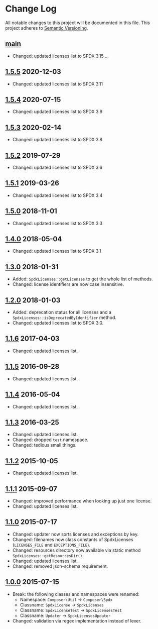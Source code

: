 # Change Log

All notable changes to this project will be documented in this file.
This project adheres to [Semantic Versioning](http://semver.org/).

## [main]

  * Changed: updated licenses list to SPDX 3.15
  ...

## [1.5.5] 2020-12-03

  * Changed: updated licenses list to SPDX 3.11

## [1.5.4] 2020-07-15

  * Changed: updated licenses list to SPDX 3.9

## [1.5.3] 2020-02-14

  * Changed: updated licenses list to SPDX 3.8

## [1.5.2] 2019-07-29

  * Changed: updated licenses list to SPDX 3.6

## [1.5.1] 2019-03-26

  * Changed: updated licenses list to SPDX 3.4

## [1.5.0] 2018-11-01

  * Changed: updated licenses list to SPDX 3.3

## [1.4.0] 2018-05-04

  * Changed: updated licenses list to SPDX 3.1

## [1.3.0] 2018-01-31

  * Added: `SpdxLicenses::getLicenses` to get the whole list of methods.
  * Changed: license identifiers are now case insensitive.

## [1.2.0] 2018-01-03

  * Added: deprecation status for all licenses and a `SpdxLicenses::isDeprecatedByIdentifier` method.
  * Changed: updated licenses list to SPDX 3.0.

## [1.1.6] 2017-04-03

  * Changed: updated licenses list.

## [1.1.5] 2016-09-28

  * Changed: updated licenses list.

## [1.1.4] 2016-05-04

  * Changed: updated licenses list.

## [1.1.3] 2016-03-25

  * Changed: updated licenses list.
  * Changed: dropped `test` namespace.
  * Changed: tedious small things.

## [1.1.2] 2015-10-05

  * Changed: updated licenses list.

## [1.1.1] 2015-09-07

  * Changed: improved performance when looking up just one license.
  * Changed: updated licenses list.

## [1.1.0] 2015-07-17

  * Changed: updater now sorts licenses and exceptions by key.
  * Changed: filenames now class constants of SpdxLicenses (`LICENSES_FILE` and `EXCEPTIONS_FILE`).
  * Changed: resources directory now available via static method `SpdxLicenses::getResourcesDir()`.
  * Changed: updated licenses list.
  * Changed: removed json-schema requirement.

## [1.0.0] 2015-07-15

  * Break: the following classes and namespaces were renamed:
    - Namespace: `Composer\Util` -> `Composer\Spdx`
    - Classname: `SpdxLicense` -> `SpdxLicenses`
    - Classname: `SpdxLicenseTest` -> `SpdxLicensesTest`
    - Classname: `Updater` -> `SpdxLicensesUpdater`
  * Changed: validation via regex implementation instead of lexer.

[main]: https://github.com/composer/spdx-licenses/compare/1.5.5...main
[1.5.5]: https://github.com/composer/spdx-licenses/compare/1.5.4...1.5.5
[1.5.4]: https://github.com/composer/spdx-licenses/compare/1.5.3...1.5.4
[1.5.3]: https://github.com/composer/spdx-licenses/compare/1.5.2...1.5.3
[1.5.2]: https://github.com/composer/spdx-licenses/compare/1.5.1...1.5.2
[1.5.1]: https://github.com/composer/spdx-licenses/compare/1.5.0...1.5.1
[1.5.0]: https://github.com/composer/spdx-licenses/compare/1.4.0...1.5.0
[1.4.0]: https://github.com/composer/spdx-licenses/compare/1.3.0...1.4.0
[1.3.0]: https://github.com/composer/spdx-licenses/compare/1.2.0...1.3.0
[1.2.0]: https://github.com/composer/spdx-licenses/compare/1.1.6...1.2.0
[1.1.6]: https://github.com/composer/spdx-licenses/compare/1.1.5...1.1.6
[1.1.5]: https://github.com/composer/spdx-licenses/compare/1.1.4...1.1.5
[1.1.4]: https://github.com/composer/spdx-licenses/compare/1.1.3...1.1.4
[1.1.3]: https://github.com/composer/spdx-licenses/compare/1.1.2...1.1.3
[1.1.2]: https://github.com/composer/spdx-licenses/compare/1.1.1...1.1.2
[1.1.1]: https://github.com/composer/spdx-licenses/compare/1.1.0...1.1.1
[1.1.0]: https://github.com/composer/spdx-licenses/compare/1.0.0...1.1.0
[1.0.0]: https://github.com/composer/spdx-licenses/compare/0281a7fe7820c990db3058844e7d448d7b70e3ac...1.0.0
